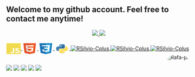 ## Welcome to my github account. Feel free to contact me anytime!

<div align="center">
  <a href="https://github.com/silviorodrigues98">
  <img height="180em" src="https://github-readme-stats.vercel.app/api?username=silviorodrigues98&show_icons=true&theme=gotham&include_all_commits=true&count_private=true"/>
  <img height="180em" src="https://github-readme-stats.vercel.app/api/top-langs/?username=silviorodrigues98&layout=compact&langs_count=7&theme=gotham"/>
</div>
<div style="display: inline_block"><br>
  <img align="center" alt="Silvio-Js" height="30" width="40" src="https://raw.githubusercontent.com/devicons/devicon/master/icons/javascript/javascript-plain.svg">
  <img align="center" alt="Silvio-HTML" height="30" width="40" src="https://raw.githubusercontent.com/devicons/devicon/master/icons/html5/html5-original.svg">
  <img align="center" alt="Silvio-CSS" height="30" width="40" src="https://raw.githubusercontent.com/devicons/devicon/master/icons/css3/css3-original.svg">
  <img align="center" alt="Silvio-Python" height="30" width="40" src="https://raw.githubusercontent.com/devicons/devicon/master/icons/python/python-original.svg">
  <img align="center" alt="RSilvio-Cplus" height="30" width="40" src="https://cdn.jsdelivr.net/gh/devicons/devicon/icons/cplusplus/cplusplus-original.svg">
  <img align="center" alt="RSilvio-Cplus" height="30" width="40" src="https://cdn.jsdelivr.net/gh/devicons/devicon/icons/wordpress/wordpress-plain.svg">
  <img align="center" alt="RSilvio-Cplus" height="30" width="40" src="https://cdn.jsdelivr.net/gh/devicons/devicon/icons/arduino/arduino-original.svg">

  <img align="right" alt="Rafa-pic" height="150" style="border-radius:50px;" src="https://media2.giphy.com/media/zOvBKUUEERdNm/giphy.gif?cid=790b7611d387e9a8a85b31f7c22e931a59690665b8befd16&rid=giphy.gif&ct=g">
</div>
  
  ##
 
<div> 
  <a href = "mailto:silviob969@gmail.com"><img src="https://img.shields.io/badge/-Gmail-%23333?style=for-the-badge&logo=gmail&logoColor=white"></a>
  <a target="_blank" href="https://www.linkedin.com/in/silviorodrigues98" ><img src="https://img.shields.io/badge/-LinkedIn-%230077B5?style=for-the-badge&logo=linkedin&logoColor=white"></a> 
  <a href="https://www.developertech.ga" target="_blank"><img src="https://img.shields.io/badge/Blogger-FF5722?style=for-the-badge&logo=blogger&logoColor=white"></a> 
  <a href="https://www.reddit.com/user/Then-Vehicle-3257" target="_blank"><img src="https://img.shields.io/badge/Reddit-FF4500?style=for-the-badge&logo=reddit&logoColor=white"></a> 
  <a href="https://stackoverflow.com/users/18011076/silvio-rodrigues-correa" target="_blank"><img src="https://img.shields.io/badge/Stack_Overflow-FE7A16?style=for-the-badge&logo=stack-overflow&logoColor=white"></a> 
  
 
</div>
